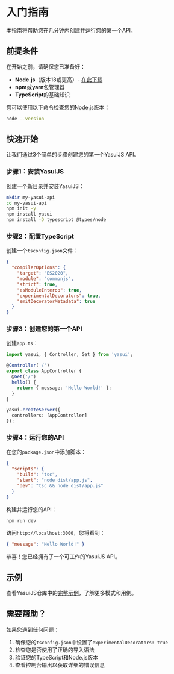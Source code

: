 # 入门指南

本指南将帮助您在几分钟内创建并运行您的第一个API。

## 前提条件

在开始之前，请确保您已准备好：

- **Node.js**（版本18或更高）- [在此下载](https://nodejs.org/)
- **npm**或**yarn**包管理器
- **TypeScript**的基础知识

您可以使用以下命令检查您的Node.js版本：
```bash
node --version
```

## 快速开始

让我们通过3个简单的步骤创建您的第一个YasuiJS API。

### 步骤1：安装YasuiJS

创建一个新目录并安装YasuiJS：

```bash
mkdir my-yasui-api
cd my-yasui-api
npm init -y
npm install yasui
npm install -D typescript @types/node
```

### 步骤2：配置TypeScript

创建一个`tsconfig.json`文件：

```json
{
  "compilerOptions": {
    "target": "ES2020",
    "module": "commonjs",
    "strict": true,
    "esModuleInterop": true,
    "experimentalDecorators": true,
    "emitDecoratorMetadata": true
  }
}
```

### 步骤3：创建您的第一个API

创建`app.ts`：

```typescript
import yasui, { Controller, Get } from 'yasui';

@Controller('/')
export class AppController {
  @Get('/')
  hello() {
    return { message: 'Hello World!' };
  }
}

yasui.createServer({
  controllers: [AppController]
});
```

### 步骤4：运行您的API

在您的`package.json`中添加脚本：

```json
{
  "scripts": {
    "build": "tsc",
    "start": "node dist/app.js",
    "dev": "tsc && node dist/app.js"
  }
}
```

构建并运行您的API：

```bash
npm run dev
```

访问`http://localhost:3000`，您将看到：
```json
{ "message": "Hello World!" }
```

恭喜！您已经拥有了一个可工作的YasuiJS API。

## 示例

查看YasuiJS仓库中的[完整示例](https://github.com/thomasbarkats/yasui/tree/main/src/examples)，了解更多模式和用例。

## 需要帮助？

如果您遇到任何问题：

1. 确保您的`tsconfig.json`中设置了`experimentalDecorators: true`
2. 检查您是否使用了正确的导入语法
3. 验证您的TypeScript和Node.js版本
4. 查看控制台输出以获取详细的错误信息
